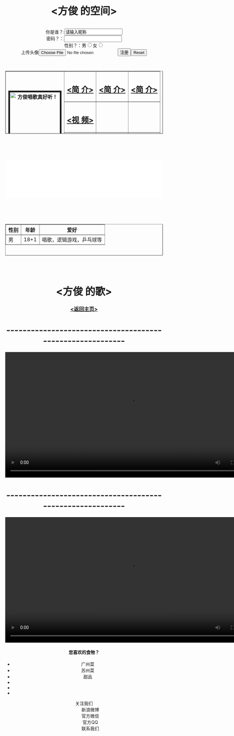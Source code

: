<!DOCTYPE html>
<html lang="en">

<head>
    <link rel="stylesheet" href="styles.css">
    <meta charset="UTF-8">
    <meta http-equiv="X-UA-Compatible" content="IE=edge">
    <meta name="viewport" content="width=device-width, initial-scale=1.0">
    <title>俊宝的空间</title>
    <style type="text/css">
        body {
            background: url("background6.jpg") no-repeat center center fixed;
            -webkit-background-size: cover;
            -o-background-size: cover;
            background-size: cover;
        }
    </style>
</head>

<body style="text-align:center;">
    <h1 align="center"><span style="font-size: 32px; margin: 21px 0;">&lt;方俊&nbsp;的空间&gt;</span></h1>
    <br/>
    <form>
        你是谁？:<input type="text" value="请输入昵称"><br/>
        密码？：<input type="password"><br/>
        性别？：男<input type="radio" name="sex">女<input type="radio" name="sex"><br/>
        上传头像<input type="file"><input type="submit" value="注册"><input type="reset">
    </form>
    <br/>
    <table align="center" border=1 width=1000 height=200 cellpadding=7 >
        <thead>
            <tr>
                <th rowspan=3><a href="page2.html"><img src="photo.png" width=160 title="方俊唱歌真好听！" border=5></a></th>
                <th><a href="https://cn.bing.com/search?q=%E6%96%B9%E4%BF%8A&form=ANNTH1&refig=e650847e64b447f48cb0d2cad98a03fc"
                        target="_blank">
                        <h2>&lt;简&nbsp;介&gt;</h2>
                    </a>
                </th>
                <th>
                    <a href="https://cn.bing.com/search?q=%E6%96%B9%E4%BF%8A&form=ANNTH1&refig=e650847e64b447f48cb0d2cad98a03fc"
                        target="_blank">
                        <h2>&lt;简&nbsp;介&gt;</h2>
                    </a>
                </th>
                <th>
                    <a href="https://cn.bing.com/search?q=%E6%96%B9%E4%BF%8A&form=ANNTH1&refig=e650847e64b447f48cb0d2cad98a03fc"
                        target="_blank">
                        <h2>&lt;简&nbsp;介&gt;</h2>
                    </a>
                </th>
            </tr>
            <tr>
                <th><a href="#2" id="1">
                        <h2>&lt;视&nbsp;频&gt;</h2>
                    </a>
                </th>
                <th></th>
                <th></th>
            </tr>
            <tr>
                <th>
                    <a href="#2">
                        <h2>&lt;视&nbsp;频&gt;</h2>
                    </a>
                </th>
                <th></th>
                <th></th>
            </tr>
        </thead>
    </table>
    <br/>
    <br/><br/><br/>
    <embed src="music1.mp3" height=120 width=500>
    <br/><br/><br/><br/><br/>
    <table align="center" border=1 width=700 height=100 cellpadding=10 >
        <thead>
            <tr>
                <th>性别</th>
                <th>年龄</th>
                <th>爱好</th>
            </tr>
        </thead>
        <tbody>
            <tr>
                <td>男</td>
                <td>18+1</td>
                <td>唱歌，逻辑游戏，乒乓球等</td>
            </tr>
        </tbody>
    </table>
    <br/>
    <br/>
    <a id="2"><h1 align="center"><span style="font-size: 32px; margin: 21px 0;">&lt;方俊&nbsp;的歌&gt;</span></h1></a>
    <a href="#1" ><h3>&lt;返回主页&gt;</h3></a>
    <h1 align="center">----------------------------------------------------------</h1>
    <video src="sing1.mp4" controls width=800></video>
    <h1 align="center">----------------------------------------------------------</h1>
    <video src="sing2.mp4" controls width=800></video>
    <h4>您喜欢的食物？</h4>
    <ul>
        <li>广州菜</li>
        <li>苏州菜</li>
        <li>甜品</li>
        <li></li>
        <li></li>
        <li></li>
    </ul>
    <dl>
        <dt>关注我们</dt>
        <dd>新浪微博</dd>
        <dd>官方微信</dd>
        <dd>官方QQ</dd>
        <dd>联系我们</dd>
    </dl>
</body>

</html>

